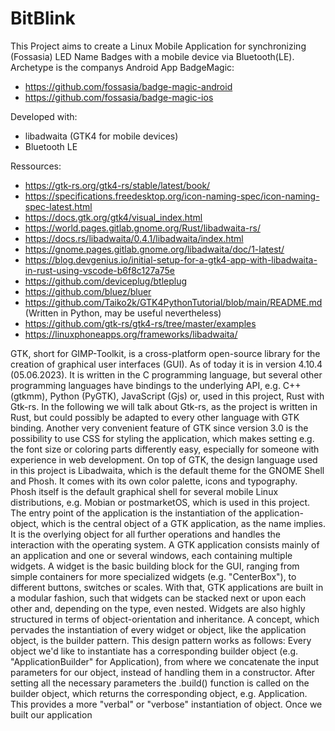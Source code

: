 # BitBlink

This Project aims to create a Linux Mobile Application for synchronizing (Fossasia) LED Name Badges with a mobile device via Bluetooth(LE). 
Archetype is the companys Android App BadgeMagic: 
- https://github.com/fossasia/badge-magic-android
- https://github.com/fossasia/badge-magic-ios

Developed with:
- libadwaita (GTK4 for mobile devices)
- Bluetooth LE

Ressources:
- https://gtk-rs.org/gtk4-rs/stable/latest/book/
- https://specifications.freedesktop.org/icon-naming-spec/icon-naming-spec-latest.html
- https://docs.gtk.org/gtk4/visual_index.html
- https://world.pages.gitlab.gnome.org/Rust/libadwaita-rs/
- https://docs.rs/libadwaita/0.4.1/libadwaita/index.html
- https://gnome.pages.gitlab.gnome.org/libadwaita/doc/1-latest/
- https://blog.devgenius.io/initial-setup-for-a-gtk4-app-with-libadwaita-in-rust-using-vscode-b6f8c127a75e
- https://github.com/deviceplug/btleplug
- https://github.com/bluez/bluer
- https://github.com/Taiko2k/GTK4PythonTutorial/blob/main/README.md (Written in Python, may be useful nevertheless)
- https://github.com/gtk-rs/gtk4-rs/tree/master/examples
- https://linuxphoneapps.org/frameworks/libadwaita/


GTK, short for GIMP-Toolkit, is a cross-platform open-source library for the creation of graphical user interfaces (GUI). As of today it is in version 4.10.4 (05.06.2023). It is written in the C programming language, but several other programming languages have bindings to the underlying API, e.g. C++ (gtkmm), Python (PyGTK), JavaScript (Gjs) or, used in this project, Rust with Gtk-rs. In the following we will talk about Gtk-rs, as the project is written in Rust, but could possibly be adapted to every other language with GTK binding. Another very convenient feature of GTK since version 3.0 is the possibility to use CSS for styling the application, which makes setting e.g. the font size or coloring parts differently easy, especially for someone with experience in web development. On top of GTK, the design language used in this project is Libadwaita, which is the default theme for the GNOME Shell and Phosh. It comes with its own color palette, icons and typography. Phosh itself is the default graphical shell for several mobile Linux distributions, e.g. Mobian or postmarketOS, which is used in this project.
The entry point of the application is the instantiation of the application-object, which is the central object of a GTK application, as the name implies. It is the overlying object for all further operations and handles the interaction with the operating system. A GTK application consists mainly of an application and one or several windows, each containing multiple widgets. A widget is the basic building block for the GUI, ranging from simple containers for more specialized widgets (e.g. "CenterBox"), to different buttons, switches or scales. With that, GTK applications are built in a modular fashion, such that widgets can be stacked next or upon each other and, depending on the type, even nested. Widgets are also highly structured in terms of object-orientation and inheritance. A concept, which pervades the instantiation of every widget or object, like the application object, is the builder pattern. This design pattern works as follows: Every object we'd like to instantiate has a corresponding builder object (e.g. "ApplicationBuilder" for Application), from where we concatenate the input parameters for our object, instead of handling them in a constructor. After setting all the necessary parameters the .build() function is called on the builder object, which returns the corresponding object, e.g. Application. This provides a more "verbal" or "verbose" instantiation of object.
Once we built our application 